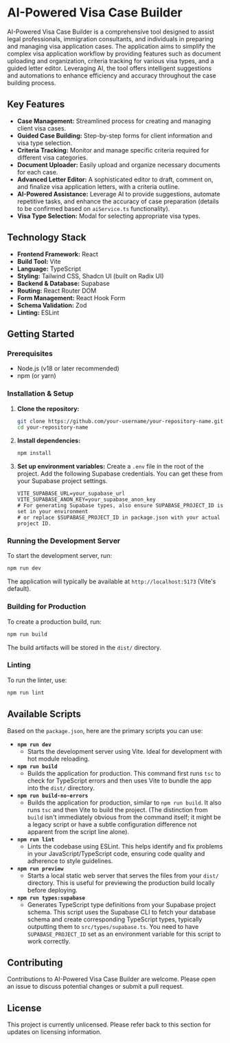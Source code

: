 # AI-Powered Visa Case Builder

AI-Powered Visa Case Builder is a comprehensive tool designed to assist legal professionals, immigration consultants, and individuals in preparing and managing visa application cases. The application aims to simplify the complex visa application workflow by providing features such as document uploading and organization, criteria tracking for various visa types, and a guided letter editor. Leveraging AI, the tool offers intelligent suggestions and automations to enhance efficiency and accuracy throughout the case building process.

## Key Features
- **Case Management:** Streamlined process for creating and managing client visa cases.
- **Guided Case Building:** Step-by-step forms for client information and visa type selection.
- **Criteria Tracking:** Monitor and manage specific criteria required for different visa categories.
- **Document Uploader:** Easily upload and organize necessary documents for each case.
- **Advanced Letter Editor:** A sophisticated editor to draft, comment on, and finalize visa application letters, with a criteria outline.
- **AI-Powered Assistance:** Leverage AI to provide suggestions, automate repetitive tasks, and enhance the accuracy of case preparation (details to be confirmed based on `aiService.ts` functionality).
- **Visa Type Selection:** Modal for selecting appropriate visa types.

## Technology Stack
- **Frontend Framework:** React
- **Build Tool:** Vite
- **Language:** TypeScript
- **Styling:** Tailwind CSS, Shadcn UI (built on Radix UI)
- **Backend & Database:** Supabase
- **Routing:** React Router DOM
- **Form Management:** React Hook Form
- **Schema Validation:** Zod
- **Linting:** ESLint

## Getting Started

### Prerequisites
- Node.js (v18 or later recommended)
- npm (or yarn)

### Installation & Setup
1.  **Clone the repository:**
    ```bash
    git clone https://github.com/your-username/your-repository-name.git # Replace with actual repo URL later
    cd your-repository-name
    ```
2.  **Install dependencies:**
    ```bash
    npm install
    ```
3.  **Set up environment variables:**
    Create a `.env` file in the root of the project.
    Add the following Supabase credentials. You can get these from your Supabase project settings.
    ```env
    VITE_SUPABASE_URL=your_supabase_url
    VITE_SUPABASE_ANON_KEY=your_supabase_anon_key
    # For generating Supabase types, also ensure SUPABASE_PROJECT_ID is set in your environment
    # or replace $SUPABASE_PROJECT_ID in package.json with your actual project ID.
    ```

### Running the Development Server
To start the development server, run:
```bash
npm run dev
```
The application will typically be available at `http://localhost:5173` (Vite's default).

### Building for Production
To create a production build, run:
```bash
npm run build
```
The build artifacts will be stored in the `dist/` directory.

### Linting
To run the linter, use:
```bash
npm run lint
```

## Available Scripts
Based on the `package.json`, here are the primary scripts you can use:

-   **`npm run dev`**
    -   Starts the development server using Vite. Ideal for development with hot module reloading.
-   **`npm run build`**
    -   Builds the application for production. This command first runs `tsc` to check for TypeScript errors and then uses Vite to bundle the app into the `dist/` directory.
-   **`npm run build-no-errors`**
    -   Builds the application for production, similar to `npm run build`. It also runs `tsc` and then Vite to build the project. (The distinction from `build` isn't immediately obvious from the command itself; it might be a legacy script or have a subtle configuration difference not apparent from the script line alone).
-   **`npm run lint`**
    -   Lints the codebase using ESLint. This helps identify and fix problems in your JavaScript/TypeScript code, ensuring code quality and adherence to style guidelines.
-   **`npm run preview`**
    -   Starts a local static web server that serves the files from your `dist/` directory. This is useful for previewing the production build locally before deploying.
-   **`npm run types:supabase`**
    -   Generates TypeScript type definitions from your Supabase project schema. This script uses the Supabase CLI to fetch your database schema and create corresponding TypeScript types, typically outputting them to `src/types/supabase.ts`. You need to have `SUPABASE_PROJECT_ID` set as an environment variable for this script to work correctly.

## Contributing
Contributions to AI-Powered Visa Case Builder are welcome. Please open an issue to discuss potential changes or submit a pull request.

## License
This project is currently unlicensed. Please refer back to this section for updates on licensing information.
